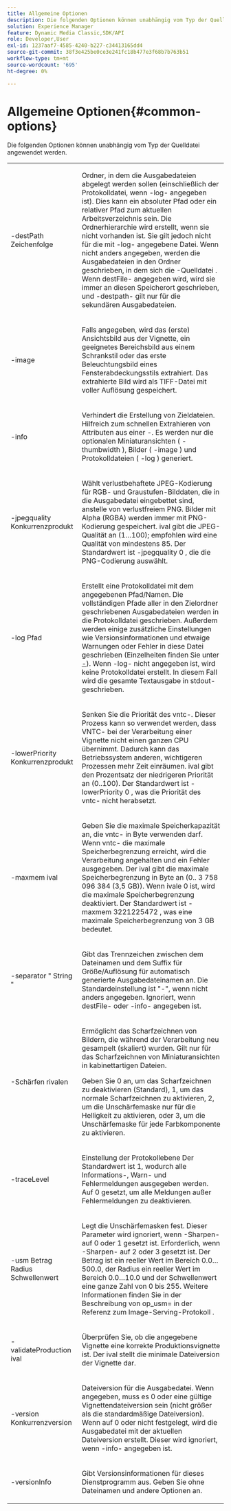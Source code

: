 ```yaml
---
title: Allgemeine Optionen
description: Die folgenden Optionen können unabhängig vom Typ der Quelldatei angewendet werden.
solution: Experience Manager
feature: Dynamic Media Classic,SDK/API
role: Developer,User
exl-id: 1237aaf7-4585-4240-b227-c34413165dd4
source-git-commit: 38f3e425be0ce3e241fc18b477e3f68b7b763b51
workflow-type: tm+mt
source-wordcount: '695'
ht-degree: 0%

---
```


# Allgemeine Optionen{#common-options}

Die folgenden Optionen können unabhängig vom Typ der Quelldatei angewendet werden.

<table id="simpletable_3BFC3737C891411D84405CEEF6B19542"> 
 <tr class="strow"> 
  <td class="stentry"> <p> <span class="codeph"> -destPath <span class="varname"> Zeichenfolge </span> </span> </p> </td> 
  <td class="stentry"> <p>Ordner, in dem die Ausgabedateien abgelegt werden sollen (einschließlich der Protokolldatei, wenn <span class="codeph"> -log-</span> angegeben ist). Dies kann ein absoluter Pfad oder ein relativer Pfad zum aktuellen Arbeitsverzeichnis sein. Die Ordnerhierarchie wird erstellt, wenn sie nicht vorhanden ist. Sie gilt jedoch nicht für die mit <span class="codeph"> -log-</span> angegebene Datei. Wenn nicht anders angegeben, werden die Ausgabedateien in den Ordner geschrieben, in dem sich die <span class="varname">-Quelldatei </span>. Wenn <span class="varname"> destFile-</span> angegeben wird, wird sie immer an diesen Speicherort geschrieben, und <span class="codeph"> -destpath-</span> gilt nur für die sekundären Ausgabedateien. </p> </td> 
 </tr> 
 <tr class="strow"> 
  <td class="stentry"> <p> <span class="codeph"> -image </span> </p> </td> 
  <td class="stentry"> <p>Falls angegeben, wird das (erste) Ansichtsbild aus der Vignette, ein geeignetes Bereichsbild aus einem Schrankstil oder das erste Beleuchtungsbild eines Fensterabdeckungsstils extrahiert. Das extrahierte Bild wird als TIFF-Datei mit voller Auflösung gespeichert. </p> </td> 
 </tr> 
 <tr class="strow"> 
  <td class="stentry"> <p> <span class="codeph"> -info </span> </p> </td> 
  <td class="stentry"> <p>Verhindert die Erstellung von Zieldateien. Hilfreich zum schnellen Extrahieren von Attributen aus einer <span class="varname">-</span>. Es werden nur die optionalen Miniaturansichten ( <span class="codeph"> -thumbwidth </span>), Bilder ( <span class="codeph"> -image </span>) und Protokolldateien ( <span class="codeph"> -log </span>) generiert. </p> </td> 
 </tr> 
 <tr class="strow"> 
  <td class="stentry"> <p> <span class="codeph"> -jpegquality <span class="varname"> Konkurrenzprodukt </span> </span> </p> </td> 
  <td class="stentry"> <p>Wählt verlustbehaftete JPEG-Kodierung für RGB- und Graustufen-Bilddaten, die in die Ausgabedatei eingebettet sind, anstelle von verlustfreiem PNG. Bilder mit Alpha (RGBA) werden immer mit PNG-Kodierung gespeichert. <span class="varname"> ival </span> gibt die JPEG-Qualität an (1…100); empfohlen wird eine Qualität von mindestens 85. Der Standardwert ist <span class="codeph"> -jpegquality 0 </span>, die die PNG-Codierung auswählt. </p> </td> 
 </tr> 
 <tr class="strow"> 
  <td class="stentry"> <p> <span class="codeph"> -log <span class="varname"> Pfad </span> </span> </p> </td> 
  <td class="stentry"> <p>Erstellt eine Protokolldatei mit dem angegebenen Pfad/Namen. Die vollständigen Pfade aller in den Zielordner geschriebenen Ausgabedateien werden in die Protokolldatei geschrieben. Außerdem werden einige zusätzliche Einstellungen wie Versionsinformationen und etwaige Warnungen oder Fehler in diese Datei geschrieben (Einzelheiten finden Sie unter <a href="../../../../ir-api/vntc/utilities/c-ir-vignette-converter-vntc/r-ir-output.md#reference-c51e30b721eb416bb646089f0ac045c5" type="reference" format="dita" scope="local">-</a>). Wenn <span class="codeph"> -log-</span> nicht angegeben ist, wird keine Protokolldatei erstellt. In diesem Fall wird die gesamte Textausgabe in <span class="codeph"> stdout-</span> geschrieben. </p> </td> 
 </tr> 
 <tr class="strow"> 
  <td class="stentry"> <p> <span class="codeph"> -lowerPriority <span class="varname"> Konkurrenzprodukt </span> </span> </p> </td> 
  <td class="stentry"> <p>Senken Sie die Priorität des <span class="filepath"> vntc-</span>. Dieser Prozess kann so verwendet werden, dass <span class="filepath"> VNTC-</span> bei der Verarbeitung einer Vignette nicht einen ganzen CPU übernimmt. Dadurch kann das Betriebssystem anderen, wichtigeren Prozessen mehr Zeit einräumen. <span class="varname"> ival </span> gibt den Prozentsatz der niedrigeren Priorität an (0..100). Der Standardwert ist <span class="codeph"> -lowerPriority 0 </span>, was die Priorität des <span class="filepath"> vntc-</span> nicht herabsetzt. </p> </td> 
 </tr> 
 <tr class="strow"> 
  <td class="stentry"> <p> <span class="codeph"> -maxmem <span class="varname"> ival </span> </span> </p> </td> 
  <td class="stentry"> <p>Geben Sie die maximale Speicherkapazität an, die <span class="filepath"> vntc-</span> in Byte verwenden darf. Wenn <span class="filepath"> vntc-</span> die maximale Speicherbegrenzung erreicht, wird die Verarbeitung angehalten und ein Fehler ausgegeben. Der <span class="varname"> ival </span> gibt die maximale Speicherbegrenzung in Byte an (0.. 3 758 096 384 (3,5 GB)). Wenn <span class="varname"> ivale </span> 0 ist, wird die maximale Speicherbegrenzung deaktiviert. Der Standardwert ist <span class="codeph"> -maxmem 3221225472 </span>, was eine maximale Speicherbegrenzung von 3 GB bedeutet. </p> </td> 
 </tr> 
 <tr class="strow"> 
  <td class="stentry"> <p> <span class="codeph"> -separator "<span class="varname"> String </span>" </span> </p> </td> 
  <td class="stentry"> <p>Gibt das Trennzeichen zwischen dem Dateinamen und dem Suffix für Größe/Auflösung für automatisch generierte Ausgabedateinamen an. Die Standardeinstellung ist "-", wenn nicht anders angegeben. Ignoriert, wenn <span class="varname"> destFile-</span> oder <span class="codeph"> -info-</span> angegeben ist. </p> </td> 
 </tr> 
 <tr class="strow"> 
  <td class="stentry"> <p> <span class="codeph"> -Schärfen <span class="varname"> rivalen </span> </span> </p> </td> 
  <td class="stentry"> <p>Ermöglicht das Scharfzeichnen von Bildern, die während der Verarbeitung neu gesampelt (skaliert) wurden. Gilt nur für das Scharfzeichnen von Miniaturansichten in kabinettartigen Dateien. </p> <p>Geben Sie 0 an, um das Scharfzeichnen zu deaktivieren (Standard), 1, um das normale Scharfzeichnen zu aktivieren, 2, um die Unschärfemaske nur für die Helligkeit zu aktivieren, oder 3, um die Unschärfemaske für jede Farbkomponente zu aktivieren. </p> </td> 
 </tr> 
 <tr class="strow"> 
  <td class="stentry"> <p> <span class="codeph"> -traceLevel </span> </p> </td> 
  <td class="stentry"> <p>Einstellung der Protokollebene Der Standardwert ist 1, wodurch alle Informations-, Warn- und Fehlermeldungen ausgegeben werden. Auf 0 gesetzt, um alle Meldungen außer Fehlermeldungen zu deaktivieren. </p> </td> 
 </tr> 
 <tr class="strow"> 
  <td class="stentry"> <p> <span class="codeph"> -usm <span class="varname"> Betrag </span> <span class="varname"> Radius </span> <span class="varname"> Schwellenwert </span> </span> </p> </td> 
  <td class="stentry"> <p>Legt die Unschärfemasken fest. Dieser Parameter wird ignoriert, wenn <span class="codeph"> -Sharpen-</span> auf 0 oder 1 gesetzt ist. Erforderlich, wenn <span class="codeph"> -Sharpen-</span> auf 2 oder 3 gesetzt ist. Der <span class="varname"> Betrag </span> ist ein reeller Wert im Bereich 0.0…500.0, der <span class="varname"> Radius </span> ein reeller Wert im Bereich 0.0…10.0 und der <span class="varname"> Schwellenwert </span> eine ganze Zahl von 0 bis 255. Weitere Informationen finden Sie in der Beschreibung von <span class="codeph"> op_usm= </span> in der Referenz zum Image-Serving-Protokoll . </p> </td> 
 </tr> 
 <tr class="strow"> 
  <td class="stentry"> <p> <span class="codeph"> -validateProduction <span class="varname"> ival </span> </span> </p> </td> 
  <td class="stentry"> <p>Überprüfen Sie, ob die angegebene Vignette eine korrekte Produktionsvignette ist. Der <span class="varname"> ival </span> stellt die minimale Dateiversion der Vignette dar. </p> </td> 
 </tr> 
 <tr class="strow"> 
  <td class="stentry"> <p> <span class="codeph"> -version <span class="varname"> Konkurrenzversion </span> </span> </p> </td> 
  <td class="stentry"> <p>Dateiversion für die Ausgabedatei. Wenn angegeben, muss es 0 oder eine gültige Vignettendateiversion sein (nicht größer als die standardmäßige Dateiversion). Wenn auf 0 oder nicht festgelegt, wird die Ausgabedatei mit der aktuellen Dateiversion erstellt. Dieser wird ignoriert, wenn <span class="codeph"> -info-</span> angegeben ist. </p> </td> 
 </tr> 
 <tr class="strow"> 
  <td class="stentry"> <p> <span class="codeph"> -versionInfo </span> </p> </td> 
  <td class="stentry"> <p>Gibt Versionsinformationen für dieses Dienstprogramm aus. Geben Sie ohne Dateinamen und andere Optionen an. </p> </td> 
 </tr> 
</table>
